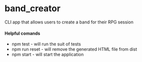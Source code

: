 # band_creator

CLI app that allows users to create a band for their RPG session

#### Helpful comands
* npm test - will run the suit of tests
* npm run reset - will remove the generated HTML file from dist
* npm start - will start the application
